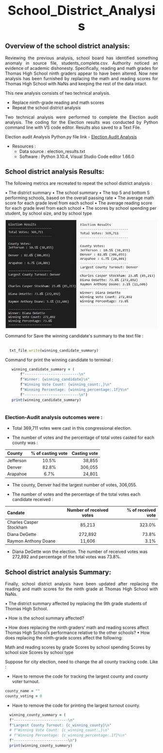## **<h1 align="center"> School_District_Analysis**




  ## Overview of the school district analysis: 
<p align="justify">Reviewing the previous analysis, school board has identified something anomaly in source file, students_complete.csv. Authority noticed an evidence of academic dishonesty. Specifically, reading and math grades for Thomas High School ninth graders appear to have been altered. Now new analysis has been furnished by replacing the math and reading scores for Thomas High School with NaNs and keeping the rest of the data intact. <p>

This new analysis consists of two technical analysis.
- Replace ninth-grade reading and math scores
- Repeat the school district analysis

 

<p align="justify">Two technical analysis were performed to complete the Election audit analysis. The coding for the Election results was conducted by Python command line with VS code editor. Results also saved to a Text File. <p>

  Election audit Analysis Python.py file link -  [ Election  Audit Analysis](https://github.com/sharifbhuiyan/Election_Analysis/blob/main/PyPoll_Challenge.py)  

  
- Resources :
  - Data source : election_results.txt
  - Software : Python 3.10.4, Visual Studio Code editor 1.66.0


  
  
  

  
  
 ## School district analysis Results: 
  
<p align="justify"> The following metrics are recreated to repeat the school district analysis : 


•	The district summary
•	The school summary
•	The top 5 and bottom 5 performing schools, based on the overall passing rate
•	The average math score for each grade level from each school
•	The average reading score for each grade level from each school
•	The scores by school spending per student, by school size, and by school type
 <p>
  
<p align="center">
  <img width="500" src=https://github.com/sharifbhuiyan/Election_Analysis/blob/main/Resources/Anlysis_3.png
</p>
  
  
  Command for Save the winning candidate's summary to the text file :
  ```ruby
    
    txt_file.write(winning_candidate_summary)

```
  
    
 Command for print the winning candidate to terminal :

  
 ```ruby
    winning_candidate_summary = (
        f"-------------------------\n"
        f"Winner: {winning_candidate}\n"
        f"Winning Vote Count: {winning_count:,}\n"
        f"Winning Percentage: {winning_percentage:.1f}%\n"
        f"-------------------------\n")
    print(winning_candidate_summary)
    
  ```
  
  
 ### Election-Audit analysis outcomes were :

- Total  369,711 votes were cast in this congressional election.

- The number of votes and the percentage of total votes casted for each county was :
 
 <p align="center">
   
| 	County  | % of casting vote  | Casting vote |
| :------------ |:---------------:| -----:|
| Jefferson      | 10.5% | 38,855 |
| Denver      | 82.8%        |   306,055 |
| Arapahoe | 6.7%        |    24,801 |

</p>
   
   
- The county, Denver had the largest number of votes, 306,055.

- The number of votes and the percentage of the total votes each candidate received :

| 	Candate  | Number of received votes  | % of received vote |
| :------------ |:---------------:| -----:|
| Charles Casper Stockham      | 85,213 | 323.0% |
| Diana DeGette      | 272,892        |   73.8% |
| Raymon Anthony Doane | 11,606        |    3.1% |
  
- Diana DeGette won the election. The number of received votes was 272,892 and percentage of the total votes was  73.8%.
  
  
 

    
    
    
    
## School district analysis Summary:
  <p align="justify">Finally, school district analysis have been updated after replacing  the reading and math scores for the ninth grade at Thomas High School with NaNs.

•	The district summary affected by replacing the 9th grade students of Thomas High School.

•	How is the school summary affected?


•	How does replacing the ninth graders’ math and reading scores affect Thomas High School’s performance relative to the other schools?
•	How does replacing the ninth-grade scores affect the following:

Math and reading scores by grade
Scores by school spending
Scores by school size
Scores by school type

<p>
  
<p align="justify">Suppose for city election, need to change the all county tracking code. Like : <p>

- Have to remove the code for tracking the largest county and county voter turnout.
```ruby   
county_name = ""
county_voting = 0
```
  
  - Have to remove the code for printing the largest turnout county.
  
  ```ruby   
    winning_county_summary = (
    f"-------------------------\n"
    f"Largest County Turnout: {c_winning_county}\n"
    # f"Winning Vote Count: {c_winning_count:,}\n"
    # f"Winning Percentage: {c_winning_percentage:.1f}%\n"
    f"-------------------------\n")
    print(winning_county_summary)
